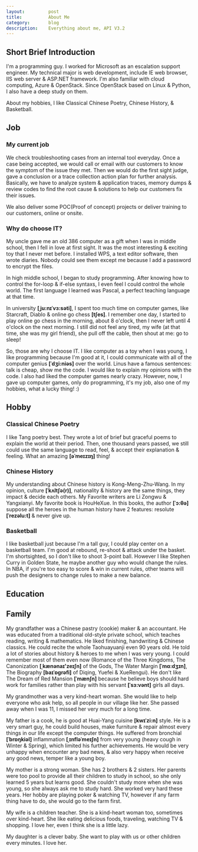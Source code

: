 ```yaml
---
layout:         post
title:          About Me
category:       blog
description:    Everything about me, API V3.2
---
```


## Short Brief Introduction

I'm a programming guy. I worked for Microsoft as an escalation support engineer. My technical major is web development, include IE web browser, IIS web server & ASP.NET framework. I'm also familiar with cloud computing, Azure & OpenStack. Since OpenStack based on Linux & Python, I also have a deep study on them.

About my hobbies, I like Classical Chinese Poetry, Chinese History, & Basketball.

## Job

### My current job

We check troubleshooting cases from an internal tool everyday. Once a case being accepted, we would call or email with our customers to know the symptom of the issue they met. Then we would do the first sight judge, gave a conclusion or a trace collection action plan for further analysis. Basically, we have to analyze system & application traces, memory dumps & review codes to find the root cause & solutions to help our customers fix their issues.

We also deliver some POC(Proof of concept) projects or deliver training to our customers, online or onsite.

### Why do choose IT?

My uncle gave me an old 386 computer as a gift when I was in middle school, then I fell in love at first sight. It was the most interesting & exciting toy that I never met before. I installed WPS, a text editor software, then wrote diaries. Nobody could see them except me because I add a password to encrypt the files.

In high middle school, I began to study programming. After knowing how to control the for-loop & if-else syntaxs, I even feel I could control the whole world. The first language I learned was Pascal, a perfect teaching language at that time. 

In university **[ˌju:nɪˈvɜ:səti]**, I spent too much time on computer games, like Starcraft, Diablo & online go chess **[tʃes]**. I remember one day, I started to play online go chess in the morning, about 8 o'clock, then I never left until 4 o'clock on the next morning. I still did not feel any tired, my wife (at that time, she was my girl friend), she pull off the cable, then shout at me: go to sleep!

So, those are why I choose IT. I like computer as a toy when I was young, I like programming because I'm good at it, I could communicate with all of the computer genius **[ˈdʒi:niəs]** over the world. Linus have a famous sentences: talk is cheap, show me the code. I would like to explain my opinions with the code. I also had liked the computer games nearly crazy. However, now, I gave up computer games, only do programming, it's my job, also one of my hobbies, what a lucky thing! :)

## Hobby

### Classical Chinese Poetry

I like Tang poetry best. They wrote a lot of brief but graceful poems to explain the world at their period. Then, one thousand years passed, we still could use the same language to read, feel, & accept their explanation & feeling. What an amazing **[əˈmeɪzɪŋ]** thing!  

### Chinese History

My understanding about Chinese history is Kong-Meng-Zhu-Wang. In my opinion, culture **[ˈkʌltʃə(r)]**, nationality & history are the same things, they impact & decide each others. My Favorite writers are Li Zongwu & Yangxianyi. My favorite book is HouHeXue. In this books, the author **[ˈɔ:θə]** suppose all the heroes in the human history have 2 features: resolute **[ˈrezəlu:t]** & never give up.

### Basketball

I like basketball just because I'm a tall guy, I could play center on a basketball team. I'm good at rebound, re-shoot & attack under the basket. I'm shortsighted, so I don't like to shoot 3-point ball. However I like Stephen Curry in Golden State, he maybe another guy who would change the rules. In NBA, if you're too easy to score & win in current rules, other teams will push the designers to change rules to make a new balance.

## Education

## Family

My grandfather was a Chinese pastry (cookie) maker & an accountant. He was educated from a traditional old-style private school, which teaches reading, writing & mathematics. He liked finishing, handwriting & Chinese classics. He could recite the whole Taohuayuanji even 90 years old. He told a lot of stories about history & heroes to me when I was very young. I could remember most of them even now (Romance of the Three Kingdoms, The Canonization **[ˌkænənaɪ'zeɪʃn]** of the Gods, The Water Margin **[ˈmɑ:dʒɪn]**, The Biography  **[baɪˈɒgrəfi]** of Diqing, Yuefei & XueRengui). He don't like The Dream of Red Mansion **[ˈmænʃn]** because he believe boys should hard work for families rather than play with his servant **[ˈsɜ:vənt]** girls all days.

My grandmother was a very kind-heart woman. She would like to help everyone who ask help, so all people in our village like her. She passed away when I was 11, I missed her very much for a long time.

My father is a cook, he is good at Huai-Yang cuisine **[kwɪˈzi:n]** style. He is a very smart guy, he could build houses, make furniture & repair almost every things in our life except the computer things. He suffered from bronchial **[ˈbrɒŋkiəl]** inflammation **[ˌɪnfləˈmeɪʃn]** from very young (heavy cough in Winter & Spring), which limited his further achievements. He would be very unhappy when encounter any bad news, & also very happy when receive any good news, temper like a young boy.

My mother is a strong woman. She has 2 brothers & 2 sisters. Her parents were too pool to provide all their children to study in school, so she only learned 5 years but learns good. She couldn't study more when she was young, so she always ask me to study hard. She worked very hard these years. Her hobby are playing poker & watching TV, however if any farm thing have to do, she would go to the farm first.

My wife is a children teacher. She is a kind-heart woman too, sometimes over kind-heart. She like eating delicious foods, traveling, watching TV & shopping. I love her, even I think she is a little lazy.

My daughter is a clever baby. She want to play with us or other children every minutes. I love her.